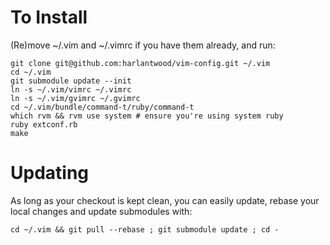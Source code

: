 # To Install

(Re)move ~/.vim and ~/.vimrc if you have them already, and run:

    git clone git@github.com:harlantwood/vim-config.git ~/.vim
    cd ~/.vim
    git submodule update --init
    ln -s ~/.vim/vimrc ~/.vimrc
    ln -s ~/.vim/gvimrc ~/.gvimrc
    cd ~/.vim/bundle/command-t/ruby/command-t
    which rvm && rvm use system # ensure you're using system ruby
    ruby extconf.rb
    make

# Updating

As long as your checkout is kept clean, you can easily update, rebase your local changes and update submodules with:

    cd ~/.vim && git pull --rebase ; git submodule update ; cd -
